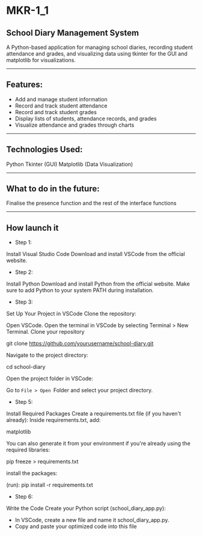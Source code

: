 # MKR-1_1
 School Diary Management System
---
A Python-based application for managing school diaries, recording student attendance and grades, and visualizing data using tkinter for the GUI and matplotlib for visualizations.

---
Features:
---

- Add and manage student information 
- Record and track student attendance
- Record and track student grades
- Display lists of students, attendance records, and grades
- Visualize attendance and grades through charts

---
Technologies Used:
---
Python
Tkinter (GUI)
Matplotlib (Data Visualization)

---

What to do in the future:
---

Finalise the presence function and the rest of the interface functions

---
How launch it
--

- Step 1:

 Install Visual Studio Code
Download and install VSCode from the official website.

- Step 2: 

Install Python
Download and install Python from the official website.
Make sure to add Python to your system PATH during installation.

- Step 3:

 Set Up Your Project in VSCode
Clone the repository:

Open VSCode.
Open the terminal in VSCode by selecting Terminal > New Terminal. 
Clone your repository

git clone https://github.com/yourusername/school-diary.git

Navigate to the project directory:

cd school-diary

Open the project folder in VSCode:

Go to `File > Open `Folder and select your project directory.

- Step 5: 

Install Required Packages
Create a requirements.txt file (if you haven't already):
Inside requirements.txt, add:

matplotlib


You can also generate it from your environment if you're already using the required libraries:


pip freeze > requirements.txt

install the packages:

 (run):
pip install -r requirements.txt


- Step 6: 

Write the Code
Create your Python script (school_diary_app.py):
- In VSCode, create a new file and name it school_diary_app.py.
- Copy and paste your optimized code into this file


